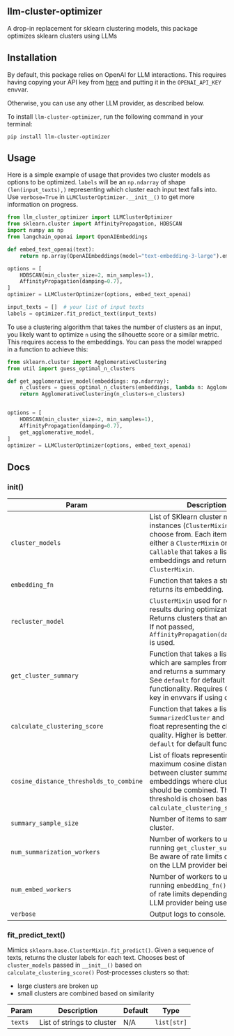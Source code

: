 ## llm-cluster-optimizer

A drop-in replacement for sklearn clustering models, this package optimizes sklearn clusters using LLMs

## Installation

By default, this package relies on OpenAI for LLM interactions. This requires having copying your API key from [here](https://platform.openai.com/account/api-keys) and putting it in the `OPENAI_API_KEY` envvar.

Otherwise, you can use any other LLM provider, as described below.

To install `llm-cluster-optimizer`, run the following command in your terminal:

```shell
pip install llm-cluster-optimizer
```

## Usage

Here is a simple example of usage that provides two cluster models as options to be optimized. `labels` will be an `np.ndarray` of shape `(len(input_texts),)` representing which cluster each input text falls into. Use `verbose=True` in `LLMClusterOptimizer.__init__()` to get more information on progress.

```python
from llm_cluster_optimizer import LLMClusterOptimizer
from sklearn.cluster import AffinityPropagation, HDBSCAN
import numpy as np
from langchain_openai import OpenAIEmbeddings

def embed_text_openai(text):
    return np.array(OpenAIEmbeddings(model="text-embedding-3-large").embed_query(text))

options = [
    HDBSCAN(min_cluster_size=2, min_samples=1),
    AffinityPropagation(damping=0.7),
]
optimizer = LLMClusterOptimizer(options, embed_text_openai)

input_texts = []  # your list of input texts
labels = optimizer.fit_predict_text(input_texts)
```

To use a clustering algorithm that takes the number of clusters as an input, you likely want to optimize `n` using the silhouette score or a similar metric. This requires access to the embeddings. You can pass the model wrapped in a function to achieve this:

```python
from sklearn.cluster import AgglomerativeClustering
from util import guess_optimal_n_clusters

def get_agglomerative_model(embeddings: np.ndarray):
    n_clusters = guess_optimal_n_clusters(embeddings, lambda n: AgglomerativeClustering(n_clusters=n))
    return AgglomerativeClustering(n_clusters=n_clusters)


options = [
    HDBSCAN(min_cluster_size=2, min_samples=1),
    AffinityPropagation(damping=0.7),
    get_agglomerative_model,
]
optimizer = LLMClusterOptimizer(options, embed_text_openai)
```

## Docs

### __init__()

| **Param**                               | **Description**                                                                                                                                                                                     | **Default**                                                                                            | **Type**                                                                  |
|-----------------------------------------|-----------------------------------------------------------------------------------------------------------------------------------------------------------------------------------------------------|--------------------------------------------------------------------------------------------------------|---------------------------------------------------------------------------|
| `cluster_models`                        | List of SKlearn cluster model instances (`ClusterMixin`) to choose from. Each item can be either a `ClusterMixin` or a `Callable` that takes a list of embeddings and returns a `ClusterMixin`.     | N/A                                                                                                    | `Sequence[Union[ClusterMixin, Callable[[ndarray], ClusterMixin]]]`         |
| `embedding_fn`                          | Function that takes a string and returns its embedding.                                                                                                                                             | N/A                                                                                                    | `Callable[[str], ndarray]`                                                 |
| `recluster_model`                       | `ClusterMixin` used for reclustering results during optimization stages. Returns clusters that are too small. If not passed, `AffinityPropagation(damping=0.7)` is used.                            | `AffinityPropagation(damping=0.7)`                                                                     | `ClusterMixin`                                                             |
| `get_cluster_summary`                   | Function that takes a list of strings which are samples from a cluster and returns a summary of them. See `default` for default functionality. Requires OpenAI API key in envvars if using default. | Uses GPT-4o-mini to summarize strings sampled from the cluster. Summary will be no more than 10 words. | `Callable[[list[str]], str]`                                               |
| `calculate_clustering_score`            | Function that takes a list of `SummarizedCluster` and returns a float representing the clustering quality. Higher is better. See `default` for default functionality.                               | Calculates the average minimum pairwise cosine distance between cluster summary embeddings.            | `Callable[[list[SummarizedCluster]], float]`                              |
| `cosine_distance_thresholds_to_combine` | List of floats representing maximum cosine distance between cluster summary embeddings where clusters should be combined. The best threshold is chosen based on `calculate_clustering_score()`.     | N/A                                                                                                    | `Sequence[float]`                                                          |
| `summary_sample_size`                   | Number of items to sample from a cluster.                                                                                                                                                           | `5`                                                                                                    | `int`                                                                     |
| `num_summarization_workers`             | Number of workers to use when running `get_cluster_summary()`. Be aware of rate limits depending on the LLM provider being used.                                                                    | `25`                                                                                                   | `int`                                                                     |
| `num_embed_workers`                     | Number of workers to use when running `embedding_fn()`. Be aware of rate limits depending on the LLM provider being used.                                                                           | `50`                                                                                                   | `int`                                                                     |
| `verbose`                               | Output logs to console.                                                                                                                                                                             | `True`                                                                                                 | `bool`                                                                    |


### fit_predict_text()

Mimics `sklearn.base.ClusterMixin.fit_predict()`. Given a sequence of texts, returns the cluster labels for each text.
Chooses best of `cluster_models` passed in `__init__()` based on `calculate_clustering_score()`
Post-processes clusters so that:
- large clusters are broken up
- small clusters are combined based on similarity

| **Param**                               | **Description**                                                                                                                                                                                                                           | **Default**                                            | **Type**                                                                  |
|-----------------------------------------|-------------------------------------------------------------------------------------------------------------------------------------------------------------------------------------------------------------------------------------------|--------------------------------------------------------|---------------------------------------------------------------------------|
| `texts` | List of strings to cluster | N/A | `list[str]` |